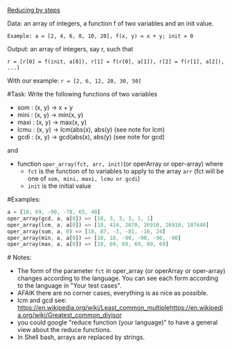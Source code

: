 [Reducing by steps](https://www.codewars.com/kata/reducing-by-steps/train/rust)

Data: an array of integers, a function f of two variables and an init value.

`Example: a = [2, 4, 6, 8, 10, 20], f(x, y) = x + y; init = 0`

Output: an array of integers, say r, such that

`r = [r[0] = f(init, a[0]), r[1] = f(r[0], a[1]), r[2] = f(r[1], a[2]), ...]`

With our example: `r = [2, 6, 12, 20, 30, 50]`

\#Task: Write the following functions of two variables

- som : (x, y) -> x + y
- mini : (x, y) -> min(x, y)
- maxi : (x, y) -> max(x, y)
- lcmu : (x, y) -> lcm(abs(x), abs(y) (see note for lcm)
- gcdi : (x, y) -> gcd(abs(x), abs(y) (see note for gcd)

and

- function `oper_array(fct, arr, init)`(or operArray or oper-array) where
  - `fct` is the function of to variables to apply to the array `arr` (fct will be one of `som, mini, maxi, lcmu or gcdi`)
  - `init` is the initial value

\#Examples:

```rust
a = [18, 69, -90, -78, 65, 40]
oper_array(gcd, a, a[0]) => [18, 3, 3, 3, 1, 1]
oper_array(lcm, a, a[0]) => [18, 414, 2070, 26910, 26910, 107640]
oper_array(sum, a, 0) => [18, 87, -3, -81, -16, 24]
oper_array(min, a, a[0]) => [18, 18, -90, -90, -90, -90]
oper_array(max, a, a[0]) => [18, 69, 69, 69, 69, 69]
```

\# Notes:

- The form of the parameter `fct` in oper_array (or operArray or oper-array) changes according to the language. You can see each form according to the language in "Your test cases".
- AFAIK there are no corner cases, everything is as nice as possible.
- lcm and gcd see: <https://en.wikipedia.org/wiki/Least_common_multiple><https://en.wikipedia.org/wiki/Greatest_common_divisor>
- you could google "reduce function (your language)" to have a general view about the reduce functions.
- In Shell bash, arrays are replaced by strings.
